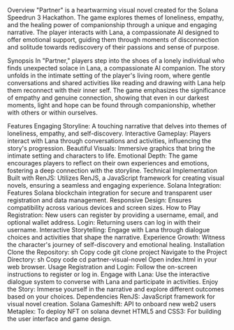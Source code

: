 Overview
"Partner" is a heartwarming visual novel created for the Solana Speedrun 3 Hackathon. The game explores themes of loneliness, empathy, and the healing power of companionship through a unique and engaging narrative. The player interacts with Lana, a compassionate AI designed to offer emotional support, guiding them through moments of disconnection and solitude towards rediscovery of their passions and sense of purpose.

Synopsis
In "Partner," players step into the shoes of a lonely individual who finds unexpected solace in Lana, a compassionate AI companion. The story unfolds in the intimate setting of the player's living room, where gentle conversations and shared activities like reading and drawing with Lana help them reconnect with their inner self. The game emphasizes the significance of empathy and genuine connection, showing that even in our darkest moments, light and hope can be found through companionship, whether with others or within ourselves.

Features
Engaging Storyline: A touching narrative that delves into themes of loneliness, empathy, and self-discovery.
Interactive Gameplay: Players interact with Lana through conversations and activities, influencing the story's progression.
Beautiful Visuals: Immersive graphics that bring the intimate setting and characters to life.
Emotional Depth: The game encourages players to reflect on their own experiences and emotions, fostering a deep connection with the storyline.
Technical Implementation
Built with RenJS: Utilizes RenJS, a JavaScript framework for creating visual novels, ensuring a seamless and engaging experience.
Solana Integration: Features Solana blockchain integration for secure and transparent user registration and data management.
Responsive Design: Ensures compatibility across various devices and screen sizes.
How to Play
Registration: New users can register by providing a username, email, and optional wallet address.
Login: Returning users can log in with their username.
Interactive Storytelling: Engage with Lana through dialogue choices and activities that shape the narrative.
Experience Growth: Witness the character's journey of self-discovery and emotional healing.
Installation
Clone the Repository:
sh
Copy code
git clone project
Navigate to the Project Directory:
sh
Copy code
cd partner-visual-novel
Open index.html in your web browser.
Usage
Registration and Login: Follow the on-screen instructions to register or log in.
Engage with Lana: Use the interactive dialogue system to converse with Lana and participate in activities.
Enjoy the Story: Immerse yourself in the narrative and explore different outcomes based on your choices.
Dependencies
RenJS: JavaScript framework for visual novel creation.
Solana Gameshift: API to onboard new web2 users
Metaplex: To deploy NFT on solana devnet
HTML5 and CSS3: For building the user interface and game design.